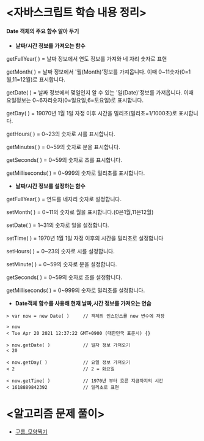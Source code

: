 # <자바스크립트 학습 내용 정리>
#### **Date 객체의 주요 함수 알아 두기**
- **날짜/시간 정보를 가져오는 함수**

getFullYear( ) = 날짜 정보에서 연도 정보를 가져와 네 자리 숫자로 표현

getMonth( ) = 날짜 정보에서 '월(Month)'정보를 가져옵니다. 이때 0~11숫자(0=1월,11=12월)로 표시합니다.

getDate( ) = 날짜 정보에서 몇일인지 알 수 있는 '일(Date)'정보를 가져옵니다. 이때 요일정보는 0~6자리숫자(0=일요일,6=토요일)로 표시합니다.

getDay( ) = 19070년 1월 1일 자정 이후 시간을 밀리초(밀리초=1/1000초)로 표시합니다.

getHours( ) = 0~23의 숫자로 시를 표시합니다.

getMinutes( ) = 0~59의 숫자로 분을 표시합니다.

getSeconds( ) = 0~59의 숫자로 초를 표시합니다. 

getMilliseconds( ) = 0~999의 숫자로 밀리초를 표시합니다.

- **날짜/시간 정보를 설정하는 함수**

getFullYear( ) = 연도를 네자리 숫자로 설정합니다.

setMonth( ) = 0~11의 숫자로 월을 표시합니다.(0은1월,11은12월)

setDate( ) = 1~31의 숫자로 일을 설정합니다.

setTime( ) = 1970년 1월 1일 자정 이후의 시간을 밀리초로 설정합니다

setHours( ) = 0~23의 숫자로 시를 설정합니다.

setMinute( ) = 0~59의 숫자로 분을 설정합니다.

getSeconds( ) = 0~59의 숫자로 초를 설정합니다. 

getMilliseconds( ) = 0~999의 숫자로 밀리초를 설정합니다.



- **Date객체 함수를 사용해 현재 날짜,시간 정보를 가져오는 연습**

```
> var now = new Date( )     // 객체의 인스턴스를 now 변수에 저장 

> now 
< Tue Apr 20 2021 12:37:22 GMT+0900 (대한민국 표준시) {} 

> now.getDate( )            // 일자 정보 가져오기
< 20                      

< now.getDay( )             // 요일 정보 가져오기 
< 2                         // 2 = 화요일 

< now.getTime( )            // 1970년 부터 흐른 지금까지의 시간
< 1618889842392             // 밀리초로 표현 
```



# <알고리즘 문제 풀이>

- [구름_모양찍기](../algorithm/구름_모양찍기.md)
